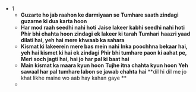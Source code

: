 - 1
	- **Guzarte ho jab raahon ke darmiyaan se**
	  **Tumhare saath zindagi guzarne ki dua karta hoon**
	- **Har mod raah seedhi nahi hoti**
	  **Jaise lakeer kabhi seedhi nahi hoti**
	  **Phir bhi chahta hoon zindagi ek lakeer ki tarah**
	  **Tumhari haazri yaad dilati hai, yeh hai mere khwaab ka sahara**
	- **Kismat ki lakeerein mere bas mein nahi**
	  **Inka poochhna bekaar hai, yeh hai kismet ki hai ek zindagi**
	  **Phir bhi tumhare paon ki aahat pe,**
	  **Meri soch jagti hai, hai jo har pal ki baat hai**
	- **Main kismat ka maara kyun hoon**
	  **Tujhe itna chahta kyun hoon**
	  **Yeh sawaal har pal tumhare labon se jawab chahta hai**
	  **dil hi dil me jo khat likhe maine wo aab hay kahan gaye **
	-